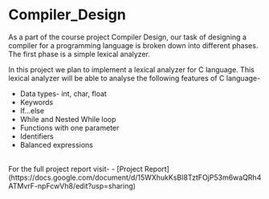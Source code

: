 # Compiler_Design
As a part of the course project Compiler Design, our task of designing a compiler for a programming language is broken down into different phases. The first phase is a simple lexical analyzer.

In this project we plan to implement a lexical analyzer for C language. This lexical analyzer will be able to analyse the following features of C language- <br />
  - Data types- int, char, float <br />
  - Keywords <br />
  - If...else <br />
  - While and Nested While loop <br />
  - Functions with one parameter <br />
  - Identifiers <br />
  - Balanced expressions <br />
  <br>
For the full project report visit-
  - [Project Report](https://docs.google.com/document/d/15WXhukKsBI8TztFOjP53m6waQRh4ATMvrF-npFcwVh8/edit?usp=sharing)
